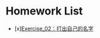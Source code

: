 # Homework List
- [x][Exercise_02：打出自己的名字](https://github.com/MinnieWen/computational_physics_N2015301510014/blob/master/exercise_02.md)
